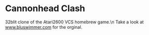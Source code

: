 # Cannonhead Clash

32blit clone of the Atari2600 VCS homebrew game.\n
Take a look at www.bluswimmer.com for the orginal.
